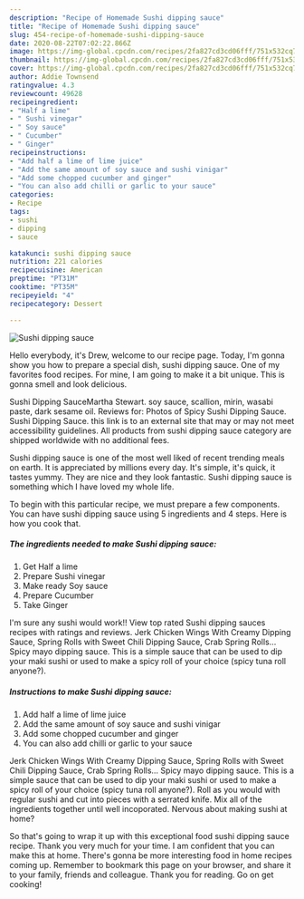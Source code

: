 ```yaml
---
description: "Recipe of Homemade Sushi dipping sauce"
title: "Recipe of Homemade Sushi dipping sauce"
slug: 454-recipe-of-homemade-sushi-dipping-sauce
date: 2020-08-22T07:02:22.866Z
image: https://img-global.cpcdn.com/recipes/2fa827cd3cd06fff/751x532cq70/sushi-dipping-sauce-recipe-main-photo.jpg
thumbnail: https://img-global.cpcdn.com/recipes/2fa827cd3cd06fff/751x532cq70/sushi-dipping-sauce-recipe-main-photo.jpg
cover: https://img-global.cpcdn.com/recipes/2fa827cd3cd06fff/751x532cq70/sushi-dipping-sauce-recipe-main-photo.jpg
author: Addie Townsend
ratingvalue: 4.3
reviewcount: 49628
recipeingredient:
- "Half a lime"
- " Sushi vinegar"
- " Soy sauce"
- " Cucumber"
- " Ginger"
recipeinstructions:
- "Add half a lime of lime juice"
- "Add the same amount of soy sauce and sushi vinigar"
- "Add some chopped cucumber and ginger"
- "You can also add chilli or garlic to your sauce"
categories:
- Recipe
tags:
- sushi
- dipping
- sauce

katakunci: sushi dipping sauce 
nutrition: 221 calories
recipecuisine: American
preptime: "PT31M"
cooktime: "PT35M"
recipeyield: "4"
recipecategory: Dessert

---
```



![Sushi dipping sauce](https://img-global.cpcdn.com/recipes/2fa827cd3cd06fff/751x532cq70/sushi-dipping-sauce-recipe-main-photo.jpg)

Hello everybody, it's Drew, welcome to our recipe page. Today, I'm gonna show you how to prepare a special dish, sushi dipping sauce. One of my favorites food recipes. For mine, I am going to make it a bit unique. This is gonna smell and look delicious.

Sushi Dipping SauceMartha Stewart. soy sauce, scallion, mirin, wasabi paste, dark sesame oil. Reviews for: Photos of Spicy Sushi Dipping Sauce. Sushi Dipping Sauce. this link is to an external site that may or may not meet accessibility guidelines. All products from sushi dipping sauce category are shipped worldwide with no additional fees.

Sushi dipping sauce is one of the most well liked of recent trending meals on earth. It is appreciated by millions every day. It's simple, it's quick, it tastes yummy. They are nice and they look fantastic. Sushi dipping sauce is something which I have loved my whole life.


To begin with this particular recipe, we must prepare a few components. You can have sushi dipping sauce using 5 ingredients and 4 steps. Here is how you cook that.

<!--inarticleads1-->

##### The ingredients needed to make Sushi dipping sauce:

1. Get Half a lime
1. Prepare  Sushi vinegar
1. Make ready  Soy sauce
1. Prepare  Cucumber
1. Take  Ginger


I&#39;m sure any sushi would work!! View top rated Sushi dipping sauces recipes with ratings and reviews. Jerk Chicken Wings With Creamy Dipping Sauce, Spring Rolls with Sweet Chili Dipping Sauce, Crab Spring Rolls… Spicy mayo dipping sauce. This is a simple sauce that can be used to dip your maki sushi or used to make a spicy roll of your choice (spicy tuna roll anyone?). 

<!--inarticleads2-->

##### Instructions to make Sushi dipping sauce:

1. Add half a lime of lime juice
1. Add the same amount of soy sauce and sushi vinigar
1. Add some chopped cucumber and ginger
1. You can also add chilli or garlic to your sauce


Jerk Chicken Wings With Creamy Dipping Sauce, Spring Rolls with Sweet Chili Dipping Sauce, Crab Spring Rolls… Spicy mayo dipping sauce. This is a simple sauce that can be used to dip your maki sushi or used to make a spicy roll of your choice (spicy tuna roll anyone?). Roll as you would with regular sushi and cut into pieces with a serrated knife. Mix all of the ingredients together until well incoporated. Nervous about making sushi at home? 

So that's going to wrap it up with this exceptional food sushi dipping sauce recipe. Thank you very much for your time. I am confident that you can make this at home. There's gonna be more interesting food in home recipes coming up. Remember to bookmark this page on your browser, and share it to your family, friends and colleague. Thank you for reading. Go on get cooking!
